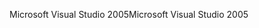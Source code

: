 <span data-ttu-id="841f1-101">Microsoft Visual Studio 2005</span><span class="sxs-lookup"><span data-stu-id="841f1-101">Microsoft Visual Studio 2005</span></span>